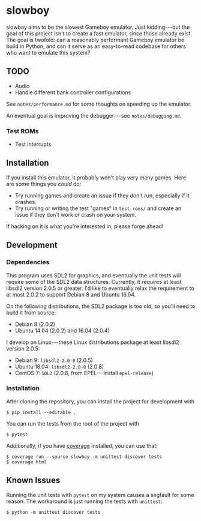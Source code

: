 # slowboy

slowboy aims to be the slowest Gameboy emulator. Just kidding---but the goal of
this project isn't to create a fast emulator, since those already exist. The
goal is twofold: can a reasonably performant Gameboy emulator be build in
Python, and can it serve as an easy-to-read codebase for others who want to
emulate this system?

## TODO

* Audio
* Handle different bank controller configurations

See `notes/performance.md` for some thoughts on speeding up the emulator.

An eventual goal is improving the debugger---see `notes/debugging.md`.

### Test ROMs

* Test interrupts

## Installation

If you install this emulator, it probably won't play very many games. Here are
some things you *could* do:

- Try running games and create an issue if they don't run, especially if it
  crashes.
- Try running or writing the test "games" in `test_roms/` and create an issue if
  they don't work or crash on your system.

If hacking on it is what you're interested in, please forge ahead!


## Development

### Dependencies

This program uses SDL2 for graphics, and eventually the unit tests will require
some of the SDL2 data structures. Currently, it requires at least libsdl2
version 2.0.5 or greater. I'd like to eventually relax the requirement to at
most 2.0.2 to support Debian 8 and Ubuntu 16.04.

On the following distributions, the SDL2 package is too old, so you'll need to
build it from source:
- Debian 8 (2.0.2)
- Ubuntu 14.04 (2.0.2) and 16.04 (2.0.4)

I develop on Linux---these Linux distributions package at least libsdl2 version
2.0.5:
- Debian 9: `libsdl2-2.0-0` (2.0.5)
- Ubuntu 18.04: `libsdl2-2.0-0` (2.0.8)
- CentOS 7: `SDL2` (2.0.8, from EPEL---install `epel-release`)

### Installation

After cloning the repository, you can install the project for development with

```
$ pip install --editable .
```

You can run the tests from the root of the project with

```
$ pytest
```

Additionally, if you have [coverage][coverage] installed, you can use that:

```
$ coverage run --source slowboy -m unittest discover tests
$ coverage html
```

[coverage]: https://pypi.python.org/pypi/coverage/

## Known Issues

Running the unit tests with `pytest` on my system causes a segfault for some
reason. The workaround is just running the tests with `unittest`:

```
$ python -m unittest discover tests
```